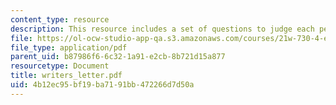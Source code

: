 ```yaml
---
content_type: resource
description: This resource includes a set of questions to judge each person as a writer.
file: https://ol-ocw-studio-app-qa.s3.amazonaws.com/courses/21w-730-4-expository-writing-analyzing-mass-media-spring-2001/4b12ec95bf19ba7191bb472266d7d50a_writers_letter.pdf
file_type: application/pdf
parent_uid: b87986f6-6c32-1a91-e2cb-8b721d15a877
resourcetype: Document
title: writers_letter.pdf
uid: 4b12ec95-bf19-ba71-91bb-472266d7d50a
---
```

